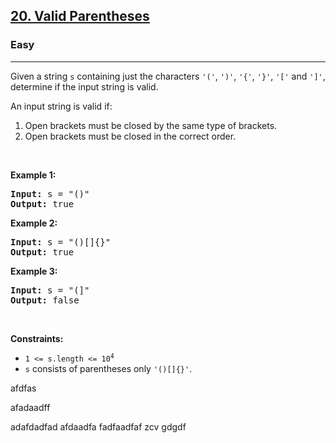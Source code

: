 <h2><a href="https://leetcode.com/problems/valid-parentheses/">20. Valid Parentheses</a></h2><h3>Easy</h3><hr><div><p>Given a string <code>s</code> containing just the characters <code>'('</code>, <code>')'</code>, <code>'{'</code>, <code>'}'</code>, <code>'['</code> and <code>']'</code>, determine if the input string is valid.</p>

<p>An input string is valid if:</p>

<ol>
	<li>Open brackets must be closed by the same type of brackets.</li>
	<li>Open brackets must be closed in the correct order.</li>
</ol>

<p>&nbsp;</p>
<p><strong>Example 1:</strong></p>

<pre><strong>Input:</strong> s = "()"
<strong>Output:</strong> true
</pre>

<p><strong>Example 2:</strong></p>

<pre><strong>Input:</strong> s = "()[]{}"
<strong>Output:</strong> true
</pre>

<p><strong>Example 3:</strong></p>

<pre><strong>Input:</strong> s = "(]"
<strong>Output:</strong> false
</pre>

<p>&nbsp;</p>
<p><strong>Constraints:</strong></p>

<ul>
	<li><code>1 &lt;= s.length &lt;= 10<sup>4</sup></code></li>
	<li><code>s</code> consists of parentheses only <code>'()[]{}'</code>.</li>
</ul>
</div>


afdfas

afadaadff

adafdadfad
afdaadfa
fadfaadfaf
zcv
gdgdf
